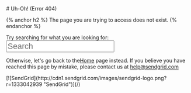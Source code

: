 <div markdown="1" id="wrap">
<div markdown="1" id="intro">
# Uh-Oh! (Error 404)


{% anchor h2 %} The page you are trying to access does not exist. {% endanchor %}


<form markdown="1" action="{{ site.root }}search.html" method="get">
Try searching for what you are looking for:

<input style="font-size:22px;" input name="q" results="0" placeholder="Search" a>

</form>
  
  

Otherwise, let's go back to the[Home]({{%20site.root%20}}index.html) page instead. If you believe you have reached this page by mistake, please contact us at [help@sendgrid.com](mailto:help@sendgrid.com)

</div>
<div markdown="1" id="logo">
[![SendGrid](http://cdn1.sendgrid.com/images/sendgrid-logo.png?r=1333042939 "SendGrid")](/)

</div>
</div>

